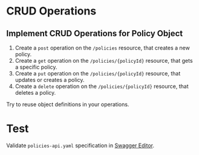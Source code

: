 # CRUD Operations

## Implement CRUD Operations for Policy Object

1. Create a `post` operation on the `/policies` resource, that creates a new
policy.
2. Create a `get` operation on the `/policies/{policyId}` resource, that gets
a specific policy.
3. Create a `put` operation on the `/policies/{policyId}` resource, that updates
or creates a policy.
3. Create a `delete` operation on the `/policies/{policyId}` resource, that
deletes a policy.

Try to reuse object definitions in your operations.

# Test

Validate `policies-api.yaml` specification in
[Swagger Editor](https://swagger-training.ams3.digitaloceanspaces.com/swagger-editor/index.html).
